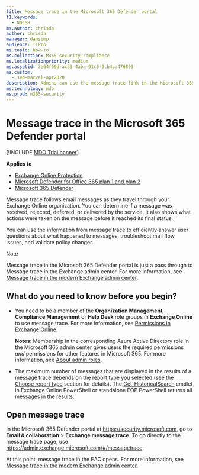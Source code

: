 ```yaml
---
title: Message trace in the Microsoft 365 Defender portal
f1.keywords: 
  - NOCSH
ms.author: chrisda
author: chrisda
manager: dansimp
audience: ITPro
ms.topic: how-to
ms.collection: M365-security-compliance
ms.localizationpriority: medium
ms.assetid: 3e64f99d-ac33-4aba-91c5-9cb4ca476803
ms.custom: 
  - seo-marvel-apr2020
description: Admins can use the message trace link in the Microsoft 365 Defender portal to find out what happened to messages.
ms.technology: mdo
ms.prod: m365-security
---
```


# Message trace in the Microsoft 365 Defender portal

[!INCLUDE [MDO Trial banner](../includes/mdo-trial-banner.md)]

**Applies to**
- [Exchange Online Protection](exchange-online-protection-overview.md)
- [Microsoft Defender for Office 365 plan 1 and plan 2](defender-for-office-365.md)
- [Microsoft 365 Defender](../defender/microsoft-365-defender.md)

Message trace follows email messages as they travel through your Exchange Online organization. You can determine if a message was received, rejected, deferred, or delivered by the service. It also shows what actions were taken on the message before it reached its final status.

You can use the information from message trace to efficiently answer user questions about what happened to messages, troubleshoot mail flow issues, and validate policy changes.

> [!NOTE]
> Message trace in the Microsoft 365 Defender portal is just a pass through to Message trace in the Exchange admin center. For more information, see [Message trace in the modern Exchange admin center](/exchange/monitoring/trace-an-email-message/message-trace-modern-eac).

## What do you need to know before you begin?

- You need to be a member of the **Organization Management**, **Compliance Management** or **Help Desk** role groups in **Exchange Online** to use message trace. For more information, see [Permissions in Exchange Online](/exchange/permissions-exo/permissions-exo).

  **Notes**: Membership in the corresponding Azure Active Directory role in the Microsoft 365 admin center gives users the required permissions _and_ permissions for other features in Microsoft 365. For more information, see [About admin roles](../../admin/add-users/about-admin-roles.md).

- The maximum number of messages that are displayed in the results of a message trace depends on the report type you selected (see the [Choose report type](/exchange/monitoring/trace-an-email-message/message-trace-modern-eac#choose-report-type) section for details). The [Get-HistoricalSearch](/powershell/module/exchange/get-historicalsearch) cmdlet in Exchange Online PowerShell or standalone EOP PowerShell returns all messages in the results.

## Open message trace

In the Microsoft 365 Defender portal at <https://security.microsoft.com>, go to **Email & collaboration** \> **Exchange message trace**. To go directly to the message trace page, use <https://admin.exchange.microsoft.com/#/messagetrace>.

At this point, message trace in the EAC opens. For more information, see [Message trace in the modern Exchange admin center](/exchange/monitoring/trace-an-email-message/message-trace-modern-eac).
